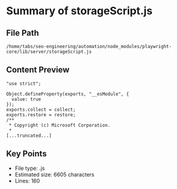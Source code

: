 # Summary of storageScript.js
  
## File Path
`/home/tabs/seo-engineering/automation/node_modules/playwright-core/lib/server/storageScript.js`

## Content Preview
```
"use strict";

Object.defineProperty(exports, "__esModule", {
  value: true
});
exports.collect = collect;
exports.restore = restore;
/**
 * Copyright (c) Microsoft Corporation.
 *
[...truncated...]
```

## Key Points
- File type: .js
- Estimated size: 6605 characters
- Lines: 160
